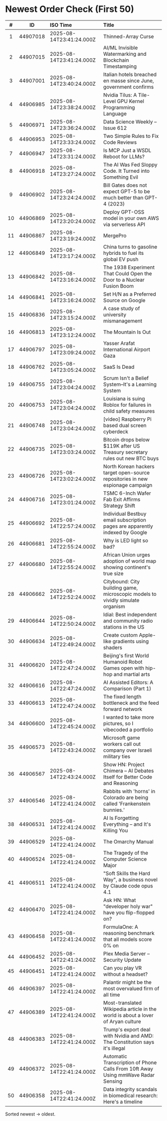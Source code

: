 # Newest Order Check (First 50)

| # | ID | ISO Time | Title |
|:-:|:-:|:-|:-|
| 1 | 44907018 | 2025-08-14T23:41:24.000Z | Thinned-Array Curse |
| 2 | 44907015 | 2025-08-14T23:41:24.000Z | AI/ML Invisible Watermarking and Blockchain Timestamping |
| 3 | 44907001 | 2025-08-14T23:40:24.000Z | Italian hotels breached en masse since June, government confirms |
| 4 | 44906985 | 2025-08-14T23:38:24.000Z | Nvidia Tilus: A Tile-Level GPU Kernel Programming Language |
| 5 | 44906971 | 2025-08-14T23:36:24.000Z | Data Science Weekly – Issue 612 |
| 6 | 44906953 | 2025-08-14T23:33:24.000Z | Two Simple Rules to Fix Code Reviews |
| 7 | 44906947 | 2025-08-14T23:31:24.000Z | Is MCP Just a WSDL Reboot for LLMs? |
| 8 | 44906918 | 2025-08-14T23:27:24.000Z | The AI Was Fed Sloppy Code. It Turned into Something Evil |
| 9 | 44906902 | 2025-08-14T23:24:24.000Z | Bill Gates does not expect GPT-5 to be much better than GPT-4 (2023) |
| 10 | 44906869 | 2025-08-14T23:20:24.000Z | Deploy GPT-OSS model in your own AWS via serverless API |
| 11 | 44906867 | 2025-08-14T23:19:24.000Z | MergePro |
| 12 | 44906849 | 2025-08-14T23:17:24.000Z | China turns to gasoline hybrids to fuel its global EV push |
| 13 | 44906842 | 2025-08-14T23:16:24.000Z | The 1938 Experiment That Could Open the Door to a Nuclear Fusion Boom |
| 14 | 44906841 | 2025-08-14T23:16:24.000Z | Set H/N as a Preferred Source on Google |
| 15 | 44906836 | 2025-08-14T23:15:24.000Z | A case study of university mismanagement |
| 16 | 44906813 | 2025-08-14T23:12:24.000Z | The Mountain Is Out |
| 17 | 44906797 | 2025-08-14T23:09:24.000Z | Yasser Arafat International Airport Gaza |
| 18 | 44906762 | 2025-08-14T23:05:24.000Z | SaaS Is Dead |
| 19 | 44906755 | 2025-08-14T23:04:24.000Z | Scrum Isn't a Belief System–It's a Learning System |
| 20 | 44906753 | 2025-08-14T23:04:24.000Z | Louisiana is suing Roblox for failures in child safety measures |
| 21 | 44906748 | 2025-08-14T23:04:24.000Z | [video] Raspberry Pi based dual screen cyberdeck |
| 22 | 44906735 | 2025-08-14T23:03:24.000Z | Bitcoin drops below $119K after US Treasury secretary rules out new BTC buys |
| 23 | 44906726 | 2025-08-14T23:02:24.000Z | North Korean hackers target open-source repositories in new espionage campaign |
| 24 | 44906716 | 2025-08-14T23:01:24.000Z | TSMC 6-Inch Wafer Fab Exit Affirms Strategy Shift |
| 25 | 44906692 | 2025-08-14T22:57:24.000Z | Individual Bestbuy email subscription pages are apparently indexed by Google |
| 26 | 44906681 | 2025-08-14T22:55:24.000Z | Why is LED light so bad? |
| 27 | 44906680 | 2025-08-14T22:55:24.000Z | African Union urges adoption of world map showing continent's true size |
| 28 | 44906662 | 2025-08-14T22:52:24.000Z | Citybound: City building game, microscopic models to vividly simulate organism |
| 29 | 44906644 | 2025-08-14T22:50:24.000Z | ldial: Best independent and community radio stations in the US |
| 30 | 44906634 | 2025-08-14T22:49:24.000Z | Create custom Apple-like gradients using shaders |
| 31 | 44906620 | 2025-08-14T22:47:24.000Z | Beijing's first World Humanoid Robot Games open with hip-hop and martial arts |
| 32 | 44906616 | 2025-08-14T22:47:24.000Z | AI Assisted Editors: A Comparison (Part 1) |
| 33 | 44906613 | 2025-08-14T22:47:24.000Z | The fixed length bottleneck and the feed forward network |
| 34 | 44906600 | 2025-08-14T22:45:24.000Z | I wanted to take more pictures, so I vibecoded a portfolio |
| 35 | 44906573 | 2025-08-14T22:43:24.000Z | Microsoft game workers call out company over Israeli military ties |
| 36 | 44906567 | 2025-08-14T22:43:24.000Z | Show HN: Project Chimera – AI Debates Itself for Better Code and Reasoning |
| 37 | 44906546 | 2025-08-14T22:41:24.000Z | Rabbits with 'horns' in Colorado are being called 'Frankenstein bunnies.' |
| 38 | 44906531 | 2025-08-14T22:41:24.000Z | AI Is Forgetting Everything – and It's Killing You |
| 39 | 44906529 | 2025-08-14T22:41:24.000Z | The Omarchy Manual |
| 40 | 44906524 | 2025-08-14T22:41:24.000Z | The Tragedy of the Computer Science Major |
| 41 | 44906511 | 2025-08-14T22:41:24.000Z | "Soft Skills the Hard Way", a business novel by Claude code opus 4.1 |
| 42 | 44906470 | 2025-08-14T22:41:24.000Z | Ask HN: What "developer holy war" have you flip-flopped on? |
| 43 | 44906458 | 2025-08-14T22:41:24.000Z | FormulaOne: A reasoning benchmark that all models score 0% on |
| 44 | 44906452 | 2025-08-14T22:41:24.000Z | Plex Media Server – Security Update |
| 45 | 44906451 | 2025-08-14T22:41:24.000Z | Can you play VR without a headset? |
| 46 | 44906397 | 2025-08-14T22:41:24.000Z | Palantir might be the most overvalued firm of all time |
| 47 | 44906389 | 2025-08-14T22:41:24.000Z | Most-translated Wikipedia article in the world is about a lover of Aryan culture |
| 48 | 44906383 | 2025-08-14T22:41:24.000Z | Trump's export deal with Nvidia and AMD: The Constitution says it's illegal |
| 49 | 44906372 | 2025-08-14T22:41:24.000Z | Automatic Transcription of Phone Calls From 10ft Away Using mmWave Radar Sensing |
| 50 | 44906358 | 2025-08-14T22:41:24.000Z | Data integrity scandals in biomedical research: Here's a timeline |

Sorted newest → oldest.
